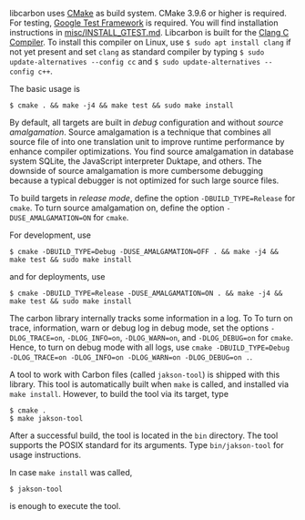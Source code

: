 libcarbon uses [CMake](https://cmake.org) as build system. CMake 3.9.6 or higher is required. 
For testing, [Google Test Framework](https://github.com/google/googletest) is required. You will find
installation instructions in [misc/INSTALL_GTEST.md](misc/INSTALL_GTEST.md). Libcarbon is built for the [Clang C Compiler](https://clang.llvm.org). 
To install this compiler on Linux, use `$ sudo apt install clang` if not yet present and set
`clang` as standard compiler by typing `$ sudo update-alternatives --config cc` and 
`$ sudo update-alternatives --config c++`.  

The basic usage is 
```
$ cmake . && make -j4 && make test && sudo make install
```

By default, all targets are built in *debug* configuration and without *source amalgamation*. Source amalgamation is
a technique that combines all source file of into one translation unit to improve runtime performance by enhance 
compiler optimizations. You find source amalgamation in database system SQLite, the JavaScript interpreter Duktape,
and others. The downside of source amalgamation is more cumbersome debugging because a typical debugger is not optimized
for such large source files.

To build targets in *release mode*, define the option `-DBUILD_TYPE=Release` for `cmake`. To turn source amalgamation
on, define the option `-DUSE_AMALGAMATION=ON` for `cmake`. 

For development, use
```
$ cmake -DBUILD_TYPE=Debug -DUSE_AMALGAMATION=OFF . && make -j4 && make test && sudo make install
```
and for deployments, use 
```
$ cmake -DBUILD_TYPE=Release -DUSE_AMALGAMATION=ON . && make -j4 && make test && sudo make install
```
 

The carbon library internally tracks some 
information in a log. To To turn on trace, information, warn or debug log in debug mode, set the options
`-DLOG_TRACE=on`, `-DLOG_INFO=on`, `-DLOG_WARN=on`, and `-DLOG_DEBUG=on` for `cmake`. Hence, to turn on debug mode
with all logs, use `cmake -DBUILD_TYPE=Debug -DLOG_TRACE=on -DLOG_INFO=on -DLOG_WARN=on -DLOG_DEBUG=on .`.


A tool to work with Carbon files (called `jakson-tool`) is shipped with this library.
This tool is automatically built when `make` is called, and installed via `make install`. However, to build the tool 
via its target, type 

```
$ cmake .
$ make jakson-tool
```

After a successful build, the tool is located in the `bin` directory. 
The tool supports the POSIX standard for its arguments. Type `bin/jakson-tool` for usage instructions.

In case `make install` was called, 
```
$ jakson-tool
```
 
is enough to execute the tool.